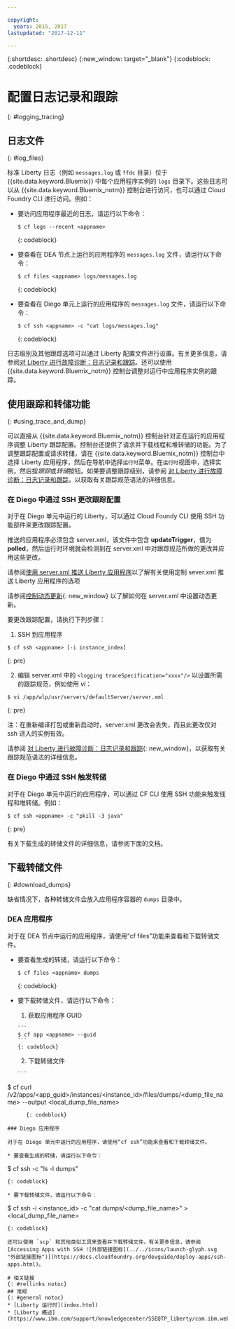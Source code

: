 ```yaml
---

copyright:
  years: 2015, 2017
lastupdated: "2017-12-11"

---
```


{:shortdesc: .shortdesc}
{:new_window: target="_blank"}
{:codeblock: .codeblock}

# 配置日志记录和跟踪
{: #logging_tracing}

## 日志文件
{: #log_files}

标准 Liberty 日志（例如 `messages.log` 或 `ffdc` 目录）位于 {{site.data.keyword.Bluemix}} 中每个应用程序实例的 `logs` 目录下。这些日志可以从 {{site.data.keyword.Bluemix_notm}} 控制台进行访问，也可以通过 Cloud Foundry CLI 进行访问。例如：

* 要访问应用程序最近的日志，请运行以下命令：

  ```
  $ cf logs --recent <appname>
  ```
  {: codeblock}

* 要查看在 DEA 节点上运行的应用程序的 `messages.log` 文件，请运行以下命令：

  ```
  $ cf files <appname> logs/messages.log
  ```
  {: codeblock}

* 要查看在 Diego 单元上运行的应用程序的 `messages.log` 文件，请运行以下命令：

  ```
  $ cf ssh <appname> -c "cat logs/messages.log"
  ```
  {: codeblock}

日志级别及其他跟踪选项可以通过 Liberty 配置文件进行设置。有关更多信息，请参阅[对 Liberty 进行故障诊断：日志记录和跟踪](http://www.ibm.com/support/knowledgecenter/SSEQTP_liberty/com.ibm.websphere.wlp.doc/ae/rwlp_logging.html)。还可以使用 {{site.data.keyword.Bluemix_notm}} 控制台调整对运行中应用程序实例的跟踪。

## 使用跟踪和转储功能
{: #using_trace_and_dump}

可以直接从 {{site.data.keyword.Bluemix_notm}} 控制台针对正在运行的应用程序调整 Liberty 跟踪配置。控制台还提供了请求并下载线程和堆转储的功能。为了调整跟踪配置或请求转储，请在 {{site.data.keyword.Bluemix_notm}} 控制台中选择 Liberty 应用程序，然后在导航中选择`运行时`菜单。在`运行时`视图中，选择实例，然后按*跟踪*或*转储*按钮。如果要调整跟踪级别，请参阅 [对 Liberty 进行故障诊断：日志记录和跟踪](http://www.ibm.com/support/knowledgecenter/SSEQTP_liberty/com.ibm.websphere.wlp.doc/ae/rwlp_logging.html)，以获取有关跟踪规范语法的详细信息。

### 在 Diego 中通过 SSH 更改跟踪配置

对于在 Diego 单元中运行的 Liberty，可以通过 Cloud Foundy CLI 使用 SSH 功能部件来更改跟踪配置。

推送的应用程序必须包含 server.xml，该文件中包含 **updateTrigger**，值为 **polled**，然后运行时环境就会检测到在 server.xml 中对跟踪规范所做的更改并应用这些更改。

请参阅[使用 server.xml 推送 Liberty 应用程序](https://console.ng.bluemix.net/docs/runtimes/liberty/optionsForPushing.html#options_for_pushing)以了解有关使用定制 sever.xml 推送 Liberty 应用程序的选项

请参阅[控制动态更新](https://www.ibm.com/support/knowledgecenter/SSEQTP_liberty/com.ibm.websphere.wlp.doc/ae/twlp_setup_dyn_upd.html){: new_window} 以了解如何在 server.xml 中设置动态更新。

要更改跟踪配置，请执行下列步骤：

1. SSH 到应用程序

  ```
$ cf ssh <appname> [-i instance_index]
  ```
  {: pre}

2. 编辑 server.xml 中的 ```<logging traceSpecification="xxxx"/>``` 以设置所需的跟踪规范，例如使用 *vi*：

  ```
$ vi /app/wlp/usr/servers/defaultServer/server.xml
  ```
  {: pre}

注：在重新编译打包或重新启动时，server.xml 更改会丢失，而且此更改仅对 ssh 进入的实例有效。

请参阅 [对 Liberty 进行故障诊断：日志记录和跟踪](http://www.ibm.com/support/knowledgecenter/SSEQTP_liberty/com.ibm.websphere.wlp.doc/ae/rwlp_logging.html){: new_window}，以获取有关跟踪规范语法的详细信息。

### 在 Diego 中通过 SSH 触发转储

对于在 Diego 单元中运行的应用程序，可以通过 CF CLI 使用 SSH 功能来触发线程和堆转储。例如：

  ```
$ cf ssh <appname> -c "pkill -3 java"
```
  {: pre}

有关下载生成的转储文件的详细信息，请参阅下面的文档。

## 下载转储文件
{: #download_dumps}

缺省情况下，各种转储文件会放入应用程序容器的 `dumps` 目录中。

### DEA 应用程序

对于在 DEA 节点中运行的应用程序，请使用“cf files”功能来查看和下载转储文件。

* 要查看生成的转储，请运行以下命令：

  ```
  $ cf files <appname> dumps
  ```
  {: codeblock}

* 要下载转储文件，请运行以下命令：

    1. 获取应用程序 GUID

      ```
      $ cf app <appname> --guid
      ```
      {: codeblock}

    2. 下载转储文件

      ```
$ cf curl /v2/apps/<app_guid>/instances/<instance_id>/files/dumps/<dump_file_name> --output <local_dump_file_name>
```
      {: codeblock}

### Diego 应用程序

对于在 Diego 单元中运行的应用程序，请使用“cf ssh”功能来查看和下载转储文件。

* 要查看生成的转储，请运行以下命令：

  ```
  $ cf ssh <appname> -c "ls -l dumps"
  ```
  {: codeblock}

* 要下载转储文件，请运行以下命令：

  ```
  $ cf ssh <appname> -i <instance_id> -c "cat dumps/<dump_file_name>" > <local_dump_file_name>
  ```
  {: codeblock}

还可以使用 `scp` 和其他类似工具来查看并下载转储文件。有关更多信息，请参阅 [Accessing Apps with SSH ![外部链接图标](../../icons/launch-glyph.svg "外部链接图标")](https://docs.cloudfoundry.org/devguide/deploy-apps/ssh-apps.html)。

# 相关链接
{: #rellinks notoc}
## 常规
{: #general notoc}
* [Liberty 运行时](index.html)
* [Liberty 概述](https://www.ibm.com/support/knowledgecenter/SSEQTP_liberty/com.ibm.websphere.wlp.doc/ae/cwlp_about.html)
